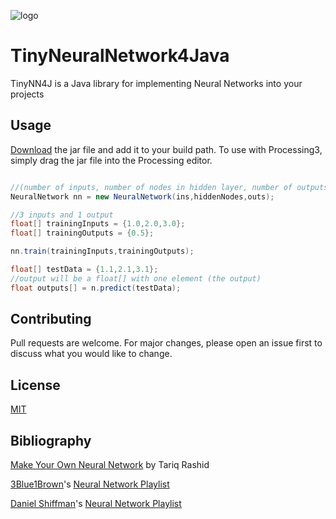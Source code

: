 ![logo](https://i.imgur.com/D6f4eJR.png)
# TinyNeuralNetwork4Java

TinyNN4J is a Java library for implementing Neural Networks into your projects


## Usage
[Download](https://github.com/anirudhgiri/TinyNN4J/raw/master/lib/TinyNN4J.jar) the jar file and add it to your build path.
To use with Processing3, simply drag the jar file into the Processing editor.
```java

//(number of inputs, number of nodes in hidden layer, number of outputs)
NeuralNetwork nn = new NeuralNetwork(ins,hiddenNodes,outs);

//3 inputs and 1 output
float[] trainingInputs = {1.0,2.0,3.0};
float[] trainingOutputs = {0.5};

nn.train(trainingInputs,trainingOutputs);

float[] testData = {1.1,2.1,3.1};
//output will be a float[] with one element (the output)
float outputs[] = n.predict(testData);
```
## Contributing
Pull requests are welcome. For major changes, please open an issue first to discuss what you would like to change.

## License
[MIT](https://choosealicense.com/licenses/mit/)

## Bibliography
[Make Your Own Neural Network](https://www.amazon.com/gp/product/1530826608/) by Tariq Rashid

[3Blue1Brown](https://github.com/3b1b/)'s [Neural Network Playlist](https://www.youtube.com/playlist?list=PLZHQObOWTQDNU6R1_67000Dx_ZCJB-3pi/)

[Daniel Shiffman](https://github.com/shiffman/)'s [Neural Network Playlist](https://www.youtube.com/playlist?list=PLRqwX-V7Uu6aCibgK1PTWWu9by6XFdCfh/)
